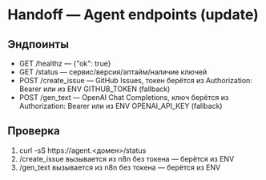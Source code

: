 # Handoff — Agent endpoints (update)

## Эндпоинты
- GET /healthz — {"ok": true}
- GET /status — сервис/версия/аптайм/наличие ключей
- POST /create_issue — GitHub Issues, токен берётся из Authorization: Bearer или из ENV GITHUB_TOKEN (fallback)
- POST /gen_text — OpenAI Chat Completions, ключ берётся из Authorization: Bearer или из ENV OPENAI_API_KEY (fallback)

## Проверка
1) curl -sS https://agent.<домен>/status
2) /create_issue вызывается из n8n без токена — берётся из ENV
3) /gen_text вызывается из n8n без токена — берётся из ENV

